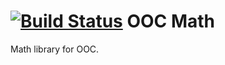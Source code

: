 [![Build Status](https://secure.travis-ci.org/cogneco/ooc-math.png?branch=master)](http://travis-ci.org/cogneco/ooc-math)
OOC Math
========
Math library for OOC.

